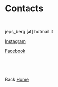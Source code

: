 # Contacts
<br>

jeps_berg [at] hotmail.it
<p></p>


[Instagram](https://www.instagram.com/giuseppe.berg/)
<p></p>

[Facebook](https://www.facebook.com/giuseppe.bergamino.5)

<p><br></p>
<p><br></p>


Back [Home](https://giuseppebergamino.github.io/Home/)


